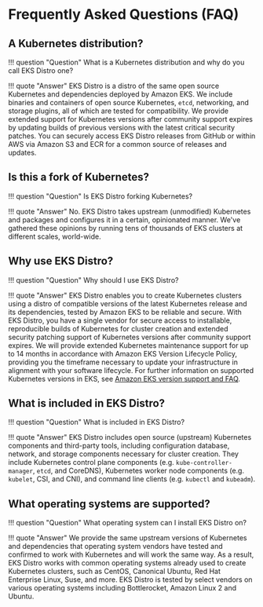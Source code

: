 # Frequently Asked Questions (FAQ)

## A Kubernetes distribution?

!!! question "Question"
    What is a Kubernetes distribution and why do you call EKS Distro one?

!!! quote "Answer"
    EKS Distro is a distro of the same open source Kubernetes and dependencies
    deployed by Amazon EKS. We include binaries and containers of open source 
    Kubernetes, `etcd`, networking, and storage plugins, all of which are tested
    for compatibility. We provide extended support for Kubernetes versions after
    community support expires by updating builds of previous versions with the 
    latest critical security patches. You can securely access EKS Distro releases
    from GitHub or within AWS via Amazon S3 and ECR for a common source of 
    releases and updates.

## Is this a fork of Kubernetes?

!!! question "Question"
    Is EKS Distro forking Kubernetes?

!!! quote "Answer"
    No. EKS Distro takes upstream (unmodified) Kubernetes and packages and configures
    it in a certain, opinionated manner. We've gathered these opinions by
    running tens of thousands of EKS clusters at different scales, world-wide.


## Why use EKS Distro?

!!! question "Question"
    Why should I use EKS Distro?

!!! quote "Answer"
    EKS Distro enables you to create Kubernetes clusters using a distro of compatible
    versions of the latest Kubernetes release and its dependencies, tested by 
    Amazon EKS to be reliable and secure. With EKS Distro, you have a single vendor 
    for secure access to installable, reproducible builds of Kubernetes for
    cluster creation and extended security patching support of Kubernetes 
    versions after community support expires. We will provide extended Kubernetes
    maintenance support for up to 14 months in accordance with Amazon EKS 
    Version Lifecycle Policy, providing you the timeframe necessary to update 
    your infrastructure in alignment with your software lifecycle. For further
    information on supported Kubernetes versions in EKS, see
    [Amazon EKS version support and FAQ](https://docs.aws.amazon.com/eks/latest/userguide/kubernetes-versions.html#version-deprecation).

## What is included in EKS Distro?

!!! question "Question"
    What is included in EKS Distro?

!!! quote "Answer"
    EKS Distro includes open source (upstream) Kubernetes components and third-party
    tools, including configuration database, network, and storage components 
    necessary for cluster creation. They include Kubernetes control plane 
    components (e.g. `kube-controller-manager`, `etcd`, and CoreDNS), 
    Kubernetes worker node components (e.g. `kubelet`, CSI, and CNI), and
    command line clients (e.g. `kubectl` and `kubeadm`).


## What operating systems are supported?

!!! question "Question"
    What operating system can I install EKS Distro on?

!!! quote "Answer"
    We provide the same upstream versions of Kubernetes and dependencies that 
    operating system vendors have tested and confirmed to work with Kubernetes
    and will work the same way. As a result, EKS Distro works with common operating
    systems already used to create Kubernetes clusters, such as CentOS, 
    Canonical Ubuntu, Red Hat Enterprise Linux, Suse, and more. EKS Distro is 
    tested by select vendors on various operating systems including Bottlerocket, 
    Amazon Linux 2 and Ubuntu.
